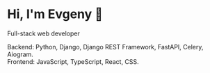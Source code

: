 # Hi, I'm Evgeny 👋 

Full-stack web developer

Backend: Python, Django, Django REST Framework, FastAPI, Celery, Aiogram.</br>
Frontend: JavaScript, TypeScript, React, CSS.

